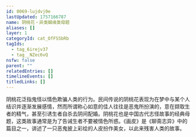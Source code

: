 ```yaml
---
id: 0069-lujdvj0e
lastUpdated: 1757166787
name: 阴桃花・异类姻缘类母题
aliases: []
layer: 1
categoryId: cat_OfFSSbRb
tagIds:
  - tag_6irejv37
  - tag__NZec6vQ
nsfw: false
parent: ""
relatedEntries: []
timelineEvents: []
titledLinks: []
---
```


阴桃花泛指鬼怪以情色欺骗人类的行为。民间传说的阴桃花表现为在梦中与某个人结识并逐渐发展感情，然而所谓称心如意的佳人往往是恶鬼所扮演的，意在撷取生者的精气，甚至引诱生者自杀去阴间配婚。阴桃花也是中国古代志怪故事的经典母题，这类故事通常是为了告诫生者不要被情色所惑。《画皮》是《聊斋志异》中的篇目之一，讲述了一只恶鬼披上彩绘的人皮扮作美女，以此来残害人类的故事。